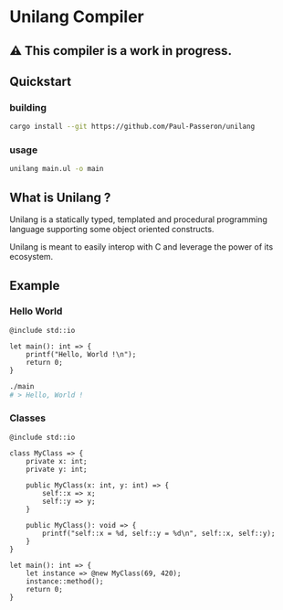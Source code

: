 # Unilang Compiler

## ⚠️ This compiler is a work in progress.

## Quickstart
### building
```sh
cargo install --git https://github.com/Paul-Passeron/unilang
```
### usage
```sh
unilang main.ul -o main
```

## What is Unilang ?

Unilang is a statically typed, templated and procedural programming language supporting some object oriented constructs.

Unilang is meant to easily interop with C and leverage the power of its ecosystem.

## Example

### Hello World

```unilang
@include std::io

let main(): int => {
    printf("Hello, World !\n");
    return 0;
}
```

```sh
./main
# > Hello, World !
```

### Classes
```unilang
@include std::io

class MyClass => {
    private x: int;
    private y: int;

    public MyClass(x: int, y: int) => {
        self::x => x;
        self::y => y;
    }

    public MyClass(): void => {
        printf("self::x = %d, self::y = %d\n", self::x, self::y);
    }
}

let main(): int => {
    let instance => @new MyClass(69, 420);
    instance::method();
    return 0;
}
```
